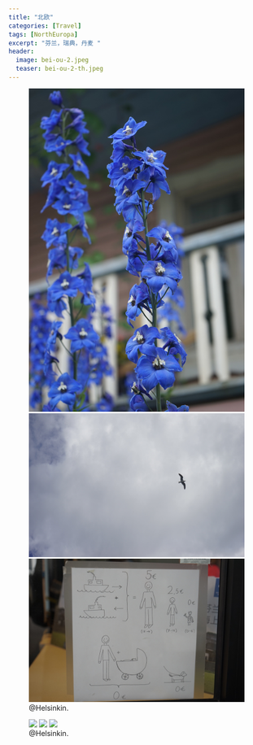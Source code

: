 ```yaml
---
title: "北欧"
categories: [Travel]
tags: [NorthEuropa]
excerpt: "芬兰，瑞典，丹麦 "
header:
  image: bei-ou-2.jpeg
  teaser: bei-ou-2-th.jpeg
---
```


<figure class="third">
	<img src="/images/DSC01333.JPG">
	<img src="/images/DSC01329.JPG">
	<img src="/images/DSC01328.JPG">
	<figcaption> @Helsinkin.</figcaption>
</figure>

<figure class="third">
	<img src="/images/DSC01396.JPG">
	<img src="/images/DSC01420.JPG">
	<img src="/images/DSC01490.JPG">
	<figcaption> @Helsinkin.</figcaption>
</figure>
